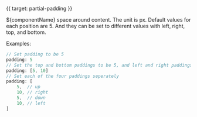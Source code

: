 
{{ target: partial-padding }}

${componentName} space around content. The unit is px. Default values for each position are 5. And they can be set to different values with left, right, top, and bottom.

Examples: 
```js
// Set padding to be 5
padding: 5
// Set the top and bottom paddings to be 5, and left and right paddings to be 10
padding: [5, 10]
// Set each of the four paddings seperately
padding: [
    5,  // up
    10, // right
    5,  // down
    10, // left
]
```


